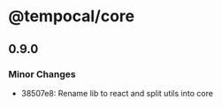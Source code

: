 # @tempocal/core

## 0.9.0

### Minor Changes

- 38507e8: Rename lib to react and split utils into core

